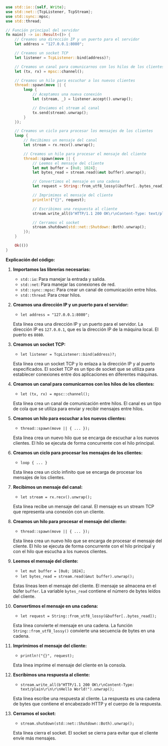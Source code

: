 ```rust
use std::io::{self, Write};
use std::net::{TcpListener, TcpStream};
use std::sync::mpsc;
use std::thread;

// Función principal del servidor
fn main() -> io::Result<()> {
    // Creamos una dirección IP y un puerto para el servidor
    let address = "127.0.0.1:8080";

    // Creamos un socket TCP
    let listener = TcpListener::bind(address)?;

    // Creamos un canal para comunicarnos con los hilos de los clientes
    let (tx, rx) = mpsc::channel();

    // Creamos un hilo para escuchar a los nuevos clientes
    thread::spawn(move || {
        loop {
            // Aceptamos una nueva conexión
            let (stream, _) = listener.accept().unwrap();

            // Enviamos el stream al canal
            tx.send(stream).unwrap();
        }
    });

    // Creamos un ciclo para procesar los mensajes de los clientes
    loop {
        // Recibimos un mensaje del canal
        let stream = rx.recv().unwrap();

        // Creamos un hilo para procesar el mensaje del cliente
        thread::spawn(move || {
            // Leemos el mensaje del cliente
            let mut buffer = [0u8; 1024];
            let bytes_read = stream.read(&mut buffer).unwrap();

            // Convertimos el mensaje en una cadena
            let request = String::from_utf8_lossy(&buffer[..bytes_read]);

            // Imprimimos el mensaje del cliente
            println!("{}", request);

            // Escribimos una respuesta al cliente
            stream.write_all(b"HTTP/1.1 200 OK\r\nContent-Type: text/plain\r\n\r\nHello World!").unwrap();

            // Cerramos el socket
            stream.shutdown(std::net::Shutdown::Both).unwrap();
        });
    }

    Ok(())
}
```

**Explicación del código:**

1. **Importamos las librerías necesarias:**

   - `std::io`: Para manejar la entrada y salida.
   - `std::net`: Para manejar las conexiones de red.
   - `std::sync::mpsc`: Para crear un canal de comunicación entre hilos.
   - `std::thread`: Para crear hilos.

2. **Creamos una dirección IP y un puerto para el servidor:**

   - `let address = "127.0.0.1:8080";`

   Esta línea crea una dirección IP y un puerto para el servidor. La dirección IP es `127.0.0.1`, que es la dirección IP de la máquina local. El puerto es `8080`.

3. **Creamos un socket TCP:**

   - `let listener = TcpListener::bind(address)?;`

   Esta línea crea un socket TCP y lo enlaza a la dirección IP y al puerto especificados. El socket TCP es un tipo de socket que se utiliza para establecer conexiones entre dos aplicaciones en diferentes máquinas.

4. **Creamos un canal para comunicarnos con los hilos de los clientes:**

   - `let (tx, rx) = mpsc::channel();`

   Esta línea crea un canal de comunicación entre hilos. El canal es un tipo de cola que se utiliza para enviar y recibir mensajes entre hilos.

5. **Creamos un hilo para escuchar a los nuevos clientes:**

   - `thread::spawn(move || { ... });`

   Esta línea crea un nuevo hilo que se encarga de escuchar a los nuevos clientes. El hilo se ejecuta de forma concurrente con el hilo principal.

6. **Creamos un ciclo para procesar los mensajes de los clientes:**

   - `loop { ... }`

   Esta línea crea un ciclo infinito que se encarga de procesar los mensajes de los clientes.

7. **Recibimos un mensaje del canal:**

   - `let stream = rx.recv().unwrap();`

   Esta línea recibe un mensaje del canal. El mensaje es un stream TCP que representa una conexión con un cliente.

8. **Creamos un hilo para procesar el mensaje del cliente:**

   - `thread::spawn(move || { ... });`

   Esta línea crea un nuevo hilo que se encarga de procesar el mensaje del cliente. El hilo se ejecuta de forma concurrente con el hilo principal y con el hilo que escucha a los nuevos clientes.

9. **Leemos el mensaje del cliente:**

   - `let mut buffer = [0u8; 1024];`
   - `let bytes_read = stream.read(&mut buffer).unwrap();`

   Estas líneas leen el mensaje del cliente. El mensaje se almacena en el búfer `buffer`. La variable `bytes_read` contiene el número de bytes leídos del cliente.

10. **Convertimos el mensaje en una cadena:**

    - `let request = String::from_utf8_lossy(&buffer[..bytes_read]);`

    Esta línea convierte el mensaje en una cadena. La función `String::from_utf8_lossy()` convierte una secuencia de bytes en una cadena.

11. **Imprimimos el mensaje del cliente:**

    - `println!("{}", request);`

    Esta línea imprime el mensaje del cliente en la consola.

12. **Escribimos una respuesta al cliente:**

    - `stream.write_all(b"HTTP/1.1 200 OK\r\nContent-Type: text/plain\r\n\r\nHello World!").unwrap();`

    Esta línea escribe una respuesta al cliente. La respuesta es una cadena de bytes que contiene el encabezado HTTP y el cuerpo de la respuesta.

13. **Cerramos el socket:**

    - `stream.shutdown(std::net::Shutdown::Both).unwrap();`

    Esta línea cierra el socket. El socket se cierra para evitar que el cliente envíe más mensajes.